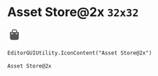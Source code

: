 # Asset Store@2x `32x32`
<img src="/img/Asset%20Store@2x.png" width=32 height=32>

``` CSharp
EditorGUIUtility.IconContent("Asset Store@2x")
```
```
Asset Store@2x
```
